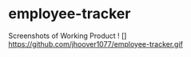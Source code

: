 # employee-tracker
Screenshots of Working Product 
! [] https://github.com/jhoover1077/employee-tracker.gif
